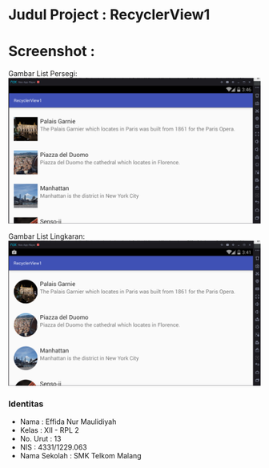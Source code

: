 # Judul Project : RecyclerView1
# Screenshot :
Gambar List Persegi: 
![alt text](https://github.com/Effida/RecyclerView1/blob/master/1.PNG "Gambar List Persegi")

Gambar List Lingkaran: 
![alt text](https://github.com/Effida/RecyclerView1/blob/master/2.PNG "Gambar List Lingkaran")

### Identitas
+ Nama : Effida Nur Maulidiyah
+ Kelas : XII - RPL 2
+ No. Urut : 13
+ NIS : 4331/1229.063
+ Nama Sekolah : SMK Telkom Malang

